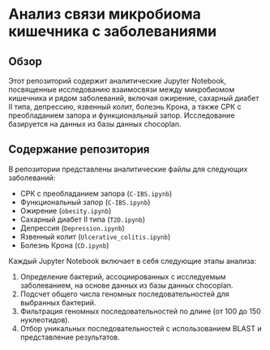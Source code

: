 # Анализ связи микробиома кишечника с заболеваниями

## Обзор
Этот репозиторий содержит аналитические Jupyter Notebook, посвященные исследованию взаимосвязи между микробиомом кишечника и рядом заболеваний, включая ожирение, сахарный диабет II типа, депрессию, язвенный колит, болезнь Крона, а также СРК с преобладанием запора и функциональный запор. Исследование базируется на данных из базы данных chocoplan.

## Содержание репозитория
В репозитории представлены аналитические файлы для следующих заболеваний:
- СРК с преобладанием запора (`C-IBS.ipynb`)
- Функциональный запор (`C-IBS.ipynb`)
- Ожирение (`obesity.ipynb`)
- Сахарный диабет II типа (`T2D.ipynb`)
- Депрессия (`Depression.ipynb`)
- Язвенный колит (`Ulcerative_colitis.ipynb`)
- Болезнь Крона (`CD.ipynb`)

Каждый Jupyter Notebook включает в себя следующие этапы анализа:
1. Определение бактерий, ассоциированных с исследуемым заболеванием, на основе данных из базы данных chocoplan.
2. Подсчет общего числа геномных последовательностей для выбранных бактерий.
3. Фильтрация геномных последовательностей по длине (от 100 до 150 нуклеотидов).
4. Отбор уникальных последовательностей с использованием BLAST и представление результатов.
